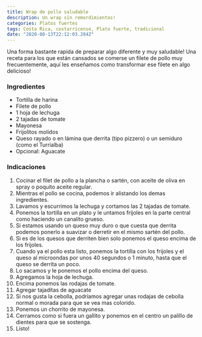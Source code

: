 ```yaml
---
title: Wrap de pollo saludable
description: Un wrap sin remordimientos!
categories: Platos fuertes
tags: Costa Rica, costarricense, Plato fuerte, tradicional
date: "2020-08-13T22:12:03.284Z"
---
```

Una forma bastante rapida de preparar algo diferente y muy saludable! Una receta para los que están cansados se comerse un filete de pollo muy frecuentemente, aquí les enseñamos como transformar ese filete en algo delicioso!

### Ingredientes

- Tortilla de harina
- Filete de pollo
- 1 hoja de lechuga
- 2 tajadas de tomate
- Mayonesa
- Frijolitos molidos
- Queso rayado o en lámina que derrita (tipo pizzero) o un semiduro (como el Turrialba)
- Opcional: Aguacate

### Indicaciones

1. Cocinar el filet de pollo a la plancha o sartén, con aceite de oliva en spray o poquito aceite regular.
2. Mientras el pollo se cocina, podemos ir alistando los demas ingredientes.
3. Lavamos y escurrimos la lechuga y cortamos las 2 tajadas de tomate.
4. Ponemos la tortilla en un plato y le untamos frijoles en la parte central como haciendo un canalito grueso.
5. Si estamos usando un queso muy duro o que cuesta que derrita podemos ponerlo a suavizar o derretir en el mismo sartén del pollo.
6. Si es de los quesos que derriten bien solo ponemos el queso encima de los frijoles.
7. Cuando ya el pollo esta listo, ponemos la tortilla con los frijoles y el queso al microondas por unos 40 segundos o 1 minuto, hasta que el queso se derrita un poco.
8. Lo sacamos y le ponemos el pollo encima del queso.
9. Agregamos la hoja de lechuga.
10. Encima ponemos las rodajas de tomate.
11. Agregar tajaditas de aguacate
12. Si nos gusta la cebolla, podríamos agregar unas rodajas de cebolla normal o morada para que se vea mas colorido.
13. Ponemos un chorrito de mayonesa.
14. Cerramos como si fuera un gallito y ponemos en el centro un palillo de dientes para que se sostenga.
15. Listo!
